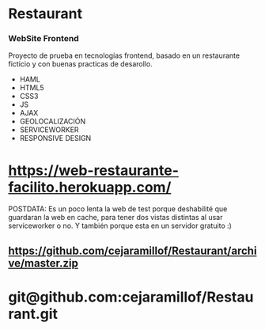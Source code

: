 # Restaurant
### WebSite Frontend
Proyecto de prueba en tecnologías frontend, basado en un restaurante ficticio y con buenas practicas de desarollo.

* HAML
* HTML5
* CSS3
* JS
* AJAX
* GEOLOCALIZACIÓN
* SERVICEWORKER
* RESPONSIVE DESIGN

https://web-restaurante-facilito.herokuapp.com/
==============================

POSTDATA: Es un poco lenta la web de test porque deshabilité que guardaran la web en cache, para tener dos vistas distintas al usar serviceworker o no. Y también porque esta en un servidor gratuito :)

https://github.com/cejaramillof/Restaurant/archive/master.zip
-----------------------------
git<span></span>@github.<span></span>com:cejaramillof/Restaurant.git
==============================
